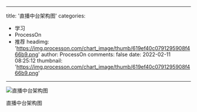 
---
title: '直播中台架构图'
categories: 
 - 学习
 - ProcessOn
 - 推荐
headimg: 'https://img.processon.com/chart_image/thumb/619ef40c0791295908f466b9.png'
author: ProcessOn
comments: false
date: 2022-02-11 08:25:12
thumbnail: 'https://img.processon.com/chart_image/thumb/619ef40c0791295908f466b9.png'
---

<div>   
<img class="thumb" alt="直播中台架构图" src="https://img.processon.com/chart_image/thumb/619ef40c0791295908f466b9.png" referrerpolicy="no-referrer">
<p>直播中台架构图</p>  
</div>
            